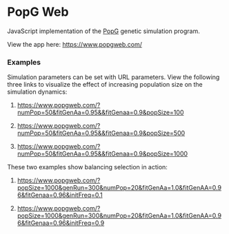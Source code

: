 # PopG Web

JavaScript implementation of the [PopG](https://evolution.gs.washington.edu/popgen/popg.html) genetic simulation program.

View the app here: https://www.popgweb.com/

### Examples

Simulation parameters can be set with URL parameters. View the following three links to visualize the effect of increasing population size on the simulation dynamics:

1. https://www.popgweb.com/?numPop=50&fitGenAa=0.95&&fitGenaa=0.9&popSize=100

2. https://www.popgweb.com/?numPop=50&fitGenAa=0.95&&fitGenaa=0.9&popSize=500

3. https://www.popgweb.com/?numPop=50&fitGenAa=0.95&&fitGenaa=0.9&popSize=1000

These two examples show balancing selection in action:

1. https://www.popgweb.com/?popSize=1000&genRun=300&numPop=20&fitGenAa=1.0&fitGenAA=0.96&fitGenaa=0.96&initFreq=0.1

2. https://www.popgweb.com/?popSize=1000&genRun=300&numPop=20&fitGenAa=1.0&fitGenAA=0.96&fitGenaa=0.96&initFreq=0.9
